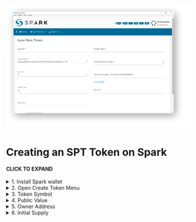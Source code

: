 ![](https://github.com/syscoin/Wiki-Resources/blob/master/Spark/SPT_Creation/images/IssueNewTokenScreen.png)  

# Creating an SPT Token on Spark

#### CLICK TO EXPAND

<details><summary>1. Install Spark wallet</summary>

* Go to https://github.com/blockchainfoundryinc/syscoin-spark-wallet/releases  
download and install the latest Spark wallet.
* Let the Spark wallet synchronise with the Syscoin 4 Blockchain.
* Fund your Spark wallet with at least 1 Syscoin.  
Syscoin can be purchased at [Bittrex](https://international.bittrex.com/Market/Index?MarketName=BTC-SYS), [Binance](https://www.binance.com/en/trade/SYS_BTC), [Flyp.me](https://flyp.me/) or [Changelly](https://changelly.com/)
</details>

<details><summary>2. Open Create Token Menu</summary>

* Go to the Create Token Dialogue in the main menu.  
![](https://github.com/syscoin/Wiki-Resources/blob/master/Spark/SPT_Creation/images/CreateTokenMenu.png)  
You will see the Issue New Token form with 9 fields:
![](https://github.com/syscoin/Wiki-Resources/blob/master/Spark/SPT_Creation/images/IssueNewTokenDialogue.png)
</details>

<details><summary>3. Token Symbol</summary>

![](https://github.com/syscoin/Wiki-Resources/blob/master/Spark/SPT_Creation/images/SymbolField.png)  
* The _Token Symbol_ field is a 3 to 8 character alphanumeric string used to identify your token on exchanges, wallets, block explorers and any application that supports SPT's. Symbols may contain letters or numbers only. All Symbols must be uppercase and not contain any special characters.    
* Some exchanges support a maximum of 5 characters.
* This is a REQUIRED field.    
>Examples:  
>```aA& ``` - is not a valid Symbol  
>```APX12``` - is a valid Symbol  
</details>

<details><summary>4. Public Value</summary>

![](https://github.com/syscoin/Wiki-Resources/blob/master/Spark/SPT_Creation/images/PublicValue.png)  
* _Public Value_ is a text string that includes any information you would like quickly and easily accessible to users through block explorers, wallets or other applications that support SPT's that gives details about your token, such as a short description or reason for creation.
* Up to a maximum of 256 characters.  
* This is NOT a REQUIRED field.
</details>

<details><summary>5. Owner Address</summary>

![](https://github.com/syscoin/Wiki-Resources/blob/master/Spark/SPT_Creation/images/OwnerAddress.png)  
* _Owner Address_ is the address used to fund the creation of your token, and the owner of the allocation of tokens created in the _Initial Supply of Asset_.  
* The dropdown will show only Syscoin addresses with a balance large enough to create a token.
* Choose one of the addresses in the dropdown.  
* This is a REQUIRED field.

</details>
<details><summary>6. Initial Supply</summary>

![](https://github.com/syscoin/Wiki-Resources/blob/master/Spark/SPT_Creation/images/InitialSupply.png)  
* _Initial Supply_ is the number of tokens created in the initial allocation, when you first create the token.   
* These MUST NOT EXCEED the number of tokens in _Maximum Supply_.  
* These WILL NOT appear in the _My Tokens_ page, but in the _Distribute Tokens_ page.  
* These can only be distributed using the _Distribute Tokens_ function.  

</details>
